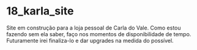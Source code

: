 # 18_karla_site
Site em construção para a loja pessoal de Carla do Vale. Como estou fazendo sem ela saber, faço nos momentos de disponibilidade de tempo. Futuramente irei finaliza-lo e dar upgrades na medida do possível. 
